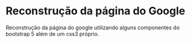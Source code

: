 # Reconstrução da página do Google

Reconstrução da página do google utilizando alguns componentes do bootstrap 5 além de um css3 próprio.
